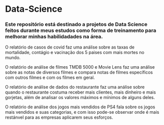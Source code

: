 # Data-Science

### Este repositório está destinado a projetos de Data Science feitos durante meus estudos como forma de treinamento para melhorar minhas habilidadades na área.

O relatório de casos de covid faz uma análise sobre as taxas de mortalidade, contágio e vacinação dos 5 paises com mais mortes no mundo.

O relatório de análise de filmes TMDB 5000 e Movie Lens faz uma análise sobre as notas de diversos filmes e compara notas de filmes específicos com outros filmes e com os filmes em geral.

O relatório de análise de dados do restaurante faz uma análise sobre quando o restaurante costuma receber mais clientes, mais dinheiro e mais gorjetas, além de analisar os valores máximos e mínimos de alguns deles.

O relatório de análise dos jogos mais vendidos de PS4 fala sobre os jogos mais vendidos e suas categorias, e com isso pode-se observar onde é mais restánvel para as empresas aplicarem seus esforços.
